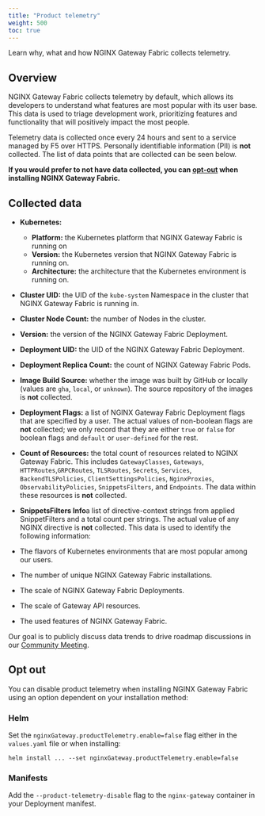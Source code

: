 ```yaml
---
title: "Product telemetry"
weight: 500
toc: true
---
```


Learn why, what and how NGINX Gateway Fabric collects telemetry.

## Overview

NGINX Gateway Fabric collects telemetry by default, which allows its developers to understand what features are most popular with its user base. This data is used to triage development work, prioritizing features and functionality that will positively impact the most people.

Telemetry data is collected once every 24 hours and sent to a service managed by F5 over HTTPS. Personally identifiable information (PII) is **not** collected. The list of data points that are collected can be seen below.

**If you would prefer to not have data collected, you can [opt-out](#opt-out) when installing NGINX Gateway Fabric.**

## Collected data

- **Kubernetes:**
  - **Platform:** the Kubernetes platform that NGINX Gateway Fabric is running on
  - **Version:** the Kubernetes version that NGINX Gateway Fabric is running on.
  - **Architecture:** the architecture that the Kubernetes environment is running on.
- **Cluster UID:** the UID of the `kube-system` Namespace in the cluster that NGINX Gateway Fabric is running in.
- **Cluster Node Count:** the number of Nodes in the cluster.
- **Version:** the version of the NGINX Gateway Fabric Deployment.
- **Deployment UID:** the UID of the NGINX Gateway Fabric Deployment.
- **Deployment Replica Count:** the count of NGINX Gateway Fabric Pods.
- **Image Build Source:** whether the image was built by GitHub or locally (values are `gha`, `local`, or `unknown`). The source repository of the images is **not** collected.
- **Deployment Flags:** a list of NGINX Gateway Fabric Deployment flags that are specified by a user. The actual values of non-boolean flags are **not** collected; we only record that they are either `true` or `false` for boolean flags and `default` or `user-defined` for the rest.
- **Count of Resources:** the total count of resources related to NGINX Gateway Fabric. This includes `GatewayClasses`, `Gateways`, `HTTPRoutes`,`GRPCRoutes`, `TLSRoutes`, `Secrets`, `Services`, `BackendTLSPolicies`, `ClientSettingsPolicies`, `NginxProxies`, `ObservabilityPolicies`, `SnippetsFilters`, and `Endpoints`. The data within these resources is **not** collected.
- **SnippetsFilters Info**a list of directive-context strings from applied SnippetFilters and a total count per strings. The actual value of any NGINX directive is **not** collected.
This data is used to identify the following information:

- The flavors of Kubernetes environments that are most popular among our users.
- The number of unique NGINX Gateway Fabric installations.
- The scale of NGINX Gateway Fabric Deployments.
- The scale of Gateway API resources.
- The used features of NGINX Gateway Fabric.

Our goal is to publicly discuss data trends to drive roadmap discussions in our [Community Meeting](https://github.com/nginxinc/nginx-gateway-fabric/discussions/1472).

## Opt out

You can disable product telemetry when installing NGINX Gateway Fabric using an option dependent on your installation method:

### Helm

Set the `nginxGateway.productTelemetry.enable=false` flag either in the `values.yaml` file or when installing:

```shell
helm install ... --set nginxGateway.productTelemetry.enable=false
```

### Manifests

Add the `--product-telemetry-disable` flag to the `nginx-gateway` container in your Deployment manifest.
